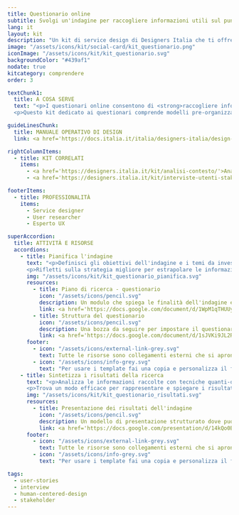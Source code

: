 ```yaml
---
title: Questionario online
subtitle: Svolgi un'indagine per raccogliere informazioni utili sul punto di vista degli utenti
lang: it
layout: kit
description: "Un kit di service design di Designers Italia che ti offre strumenti per raccogliere informazioni sul punto di vista degli utenti di un servizio digitale"
image: "/assets/icons/kit/social-card/kit_questionario.png"
iconImage: "/assets/icons/kit/kit_questionario.svg"
backgroundColor: "#439af1"
nodate: true
kitcategory: comprendere
order: 3

textChunk1:
  title: A COSA SERVE
  text: "<p>I questionari online consentono di <strong>raccogliere informazioni dagli utenti in maniera strutturata, così da poterle elaborare quantitativamente</strong>. Il vantaggio per il progettista è quello di poter raggiungere una grande quantità di utenti contemporaneamente, poichè la somministrazione dei questionari avviene online e attraverso i canali di comunicazione digitale più consoni a raggiungere i partecipanti.</p>
  <p>Questo kit dedicato ai questionari comprende modelli pre-organizzati per supportarti nelle attività di pianificazione, esecuzione e analisi della ricerca.</p>"

guideLinesChunk:
  title: MANUALE OPERATIVO DI DESIGN
  link: <a href='https://docs.italia.it/italia/designers-italia/design-linee-guida-docs/it/stabile/doc/service-design.html' target="_blank" aria-label="Service design (link esterno)">Service design</a>

rightColumnItems:
  - title: KIT CORRELATI
    items:
      - <a href='https://designers.italia.it/kit/analisi-contesto/'>Analisi del contesto</a>
      - <a href='https://designers.italia.it/kit/interviste-utenti-stakeholder/'>Interviste utenti e stakeholder</a>

footerItems:
  - title: PROFESSIONALITÀ
    items:
      - Service designer
      - User researcher
      - Esperto UX

superAccordion:
  title: ATTIVITÀ E RISORSE
  accordions:
    - title: Pianifica l'indagine
      text: "<p>Definisci gli obiettivi dell'indagine e i temi da investigare così da capire qual è il target più appropriato e come reclutarlo attraverso i canali che hai a disposizione. Struttura il questionario in modo da affrontare prima i temi più ampi e semplici, per poi approfondire i temi più complessi.</p>
      <p>Rifletti sulla strategia migliore per estrapolare le informazioni, nel porre le domande ricordati di contestualizzarle fornendo esempi o descrizioni laddove necessario, rifletti su quale siano le modalità di risposta più appropriate a raggiungere il tuo scopo.</p>"
      img: "/assets/icons/kit/kit_questionario_pianifica.svg"
      resources:
        - title: Piano di ricerca - questionario
          icon: "/assets/icons/pencil.svg"
          description: Un modulo che spiega le finalità dell'indagine e le modalità di somministrazione
          link: <a href='https://docs.google.com/document/d/1WpM1qTHUUy8oDbKs_GXXpH6hgKquLrEgfIympfjhbE4/edit' target="_blank" aria-label="Vai alla risorsa (link esterno)" >Vai alla risorsa</a>
        - title: Struttura del questionario
          icon: "/assets/icons/pencil.svg"
          description: Una bozza da seguire per impostare il questionario online
          link: <a href='https://docs.google.com/document/d/1sJVKi9JL2RMGXBporm_zjUXJ-zRjvKSmmKOKWKYDeEY/edit?usp=sharing' target="_blank" aria-label="Vai alla risorsa (link esterno)" >Vai alla risorsa</a>
      footer:
        - icon: "/assets/icons/external-link-grey.svg"
          text: Tutte le risorse sono collegamenti esterni che si aprono in una nuova finestra.
        - icon: "/assets/icons/info-grey.svg"
          text: "Per usare i template fai una copia e personalizza il file: trovi le istruzioni nella prima pagina della risorsa."
    - title: Sintetizza i risultati della ricerca
      text: "<p>Analizza le informazioni raccolte con tecniche quanti-qualitative e rielaborale in maniera rilevante per lo scopo della ricerca. Puoi sfruttare gli strumenti di rappresentazione di grafici integrate nella piattaforma per i questionari online che stai utilizzando, oppure esportare un foglio di lavoro e utilizzare strumenti di visualizzazione dati più avanzati e personalizzabili.</p>
      <p>Trova un modo efficace per rappresentare e spiegare i risultati della ricerca e sintetizza tutto in un report.</p>"
      img: "/assets/icons/kit/kit_questionario_risultati.svg"
      resources:
        - title: Presentazione dei risultati dell'indagine
          icon: "/assets/icons/pencil.svg"
          description: Un modello di presentazione strutturato dove puoi inserire i risultati dell'indagine
          link: <a href='https://docs.google.com/presentation/d/14kQo0Bx1D6acfakQ2y824GjUySdRBrWwGpJsLhstono/edit?usp=sharing' target="_blank" aria-label="Vai alla risorsa (link esterno)" >Vai alla risorsa</a>
      footer:
        - icon: "/assets/icons/external-link-grey.svg"
          text: Tutte le risorse sono collegamenti esterni che si aprono in una nuova finestra.
        - icon: "/assets/icons/info-grey.svg"
          text: "Per usare i template fai una copia e personalizza il file: trovi le istruzioni nella prima pagina della risorsa."

tags:
  - user-stories
  - interview
  - human-centered-design
  - stakeholder
---
```

